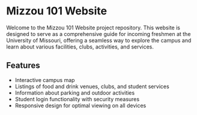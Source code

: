 # Mizzou 101 Website

Welcome to the Mizzou 101 Website project repository. This website is designed to serve as a comprehensive guide for incoming freshmen at the University of Missouri, offering a seamless way to explore the campus and learn about various facilities, clubs, activities, and services.

## Features

- Interactive campus map
- Listings of food and drink venues, clubs, and student services
- Information about parking and outdoor activities
- Student login functionality with security measures
- Responsive design for optimal viewing on all devices